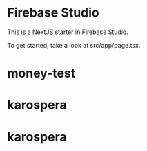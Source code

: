 # Firebase Studio

This is a NextJS starter in Firebase Studio.

To get started, take a look at src/app/page.tsx.
# money-test
# karospera
# karospera
